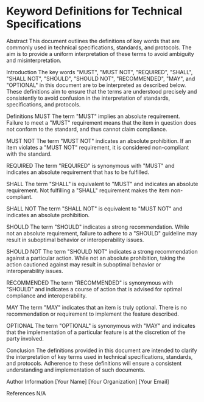 # Keyword Definitions for Technical Specifications

Abstract
This document outlines the definitions of key words that are commonly used in technical specifications, standards, and protocols. The aim is to provide a uniform interpretation of these terms to avoid ambiguity and misinterpretation.

Introduction
The key words "MUST", "MUST NOT", "REQUIRED", "SHALL", "SHALL NOT", "SHOULD", "SHOULD NOT", "RECOMMENDED", "MAY", and "OPTIONAL" in this document are to be interpreted as described below. These definitions aim to ensure that the terms are understood precisely and consistently to avoid confusion in the interpretation of standards, specifications, and protocols.

Definitions
MUST
The term "MUST" implies an absolute requirement. Failure to meet a "MUST" requirement means that the item in question does not conform to the standard, and thus cannot claim compliance.

MUST NOT
The term "MUST NOT" indicates an absolute prohibition. If an item violates a "MUST NOT" requirement, it is considered non-compliant with the standard.

REQUIRED
The term "REQUIRED" is synonymous with "MUST" and indicates an absolute requirement that has to be fulfilled.

SHALL
The term "SHALL" is equivalent to "MUST" and indicates an absolute requirement. Not fulfilling a "SHALL" requirement makes the item non-compliant.

SHALL NOT
The term "SHALL NOT" is equivalent to "MUST NOT" and indicates an absolute prohibition.

SHOULD
The term "SHOULD" indicates a strong recommendation. While not an absolute requirement, failure to adhere to a "SHOULD" guideline may result in suboptimal behavior or interoperability issues.

SHOULD NOT
The term "SHOULD NOT" indicates a strong recommendation against a particular action. While not an absolute prohibition, taking the action cautioned against may result in suboptimal behavior or interoperability issues.

RECOMMENDED
The term "RECOMMENDED" is synonymous with "SHOULD" and indicates a course of action that is advised for optimal compliance and interoperability.

MAY
The term "MAY" indicates that an item is truly optional. There is no recommendation or requirement to implement the feature described.

OPTIONAL
The term "OPTIONAL" is synonymous with "MAY" and indicates that the implementation of a particular feature is at the discretion of the party involved.

Conclusion
The definitions provided in this document are intended to clarify the interpretation of key terms used in technical specifications, standards, and protocols. Adherence to these definitions will ensure a consistent understanding and implementation of such documents.

Author Information
[Your Name]
[Your Organization]
[Your Email]

References
N/A

